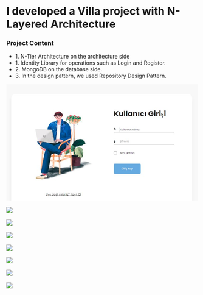 <h1>I developed a Villa project with N-Layered Architecture</h1>

<h3>Project Content</h3>
<ul>
   <li>1. N-Tier Architecture on the architecture side</li>
   <li>1. Identity Library for operations such as Login and Register.</li>
   <li>2. MongoDB on the database side.</li>
   <li>3. In the design pattern, we used Repository Design Pattern.</li>
 </ul> 

![](Villa-Project-master/img/1.jpg)


![](Villa-Project-master\Villa-Project-master\img\2.jpg)


![](Villa-Project-master\Villa-Project-master\img\3.jpg)


![](Villa-Project-master\Villa-Project-master\img\4.jpg)


![](Villa-Project-master\Villa-Project-master\img\5.jpg)


![](Villa-Project-master\Villa-Project-master\img\6.jpg)

![](Villa-Project-master\Villa-Project-master\img\7.jpg)


![](Villa-Project-master\Villa-Project-master\img\8.jpg)
